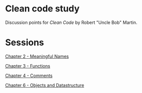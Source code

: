 # Clean code study
Discussion points for _Clean Code_ by Robert "Uncle Bob" Martin.

# Sessions

[Chapter 2 - Meaningful Names](Chapter-2.md)

[Chapter 3 - Functions](Chapter-3.md)

[Chapter 4 - Comments](Chapter-4.md)

[Chapter 6 - Objects and Datastructure](Chapter-6.md)
